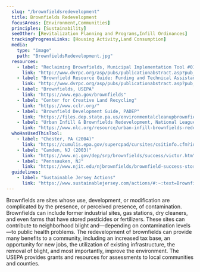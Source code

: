 ```yaml
---
  slug: "/brownfieldsredevelopment"
  title: Brownfields Redevelopment
  focusAreas: [Environment,Communities]
  principles: [Sustainability]
  seeOther: [Revitalization Planning and Programs,Infill Ordinances]
  trackingProgressLinks: [Housing Activity,Land Consumption]
  media: 
    type: "image"
    path: "BrownfieldsRedevelopment.jpg"
  resources: 
    - label: "Reclaiming Brownfields, Municipal Implementation Tool #010, DVRPC"
      link: "http://www.dvrpc.org/asp/pubs/publicationabstract.asp?pub_id=MIT010"
    - label: "Brownfield Resource Guide: Funding and Technical Assistance for Remediation and Reuse, DVRPC"
      link: "http://www.dvrpc.org/asp/pubs/publicationabstract.asp?pub_id=07052"
    - label: "Brownfields, USEPA"
      link: "https://www.epa.gov/brownfields"
    - label: "Center for Creative Land Recycling"
      link: "https://www.cclr.org/"
    - label: "Brownfield Development Guide, PADEP"
      link: "https://files.dep.state.pa.us/environmentalcleanupbrownfields/brownfieldredevelopment/BrownfieldRedevelopmentPortalFiles/guides/34858_Brownfield_Guide11_22_17.pdf"
    - label: "Urban Infill & Brownfields Redevelopment, National League of Cities"
      link: "https://www.nlc.org/resource/urban-infill-brownfields-redevelopment/"
  whoHasUsedThisTool: 
    - label: "Chester, PA (2004)"
      link: "https://cumulis.epa.gov/supercpad/cursites/csitinfo.cfm?id=0301343"
    - label: "Camden, NJ (2003)"
      link: "https://www.nj.gov/dep/srp/brownfields/success/victor.htm"
    - label: "Pennsauken, NJ"
      link: "https://www.njit.edu/njbrownfields/brownfield-success-stories"
  guidelines: 
    - label: "Sustainable Jersey Actions"
      link: "https://www.sustainablejersey.com/actions/#:~:text=Brownfields"
---
```


Brownfields are sites whose use, development, or modification are complicated by the presence, or perceived presence, of contamination. Brownfields can include former industrial sites, gas stations, dry cleaners, and even farms that have stored pesticides or fertilizers. These sites can contribute to neighborhood blight and—depending on contamination levels—to public health problems. The redevelopment of brownfields can provide many benefits to a community, including an increased tax base, an opportunity for new jobs, the utilization of existing infrastructure, the removal of blight, and most importantly, improve the environment. The USEPA provides grants and resources for assessments to local communities and counties.
